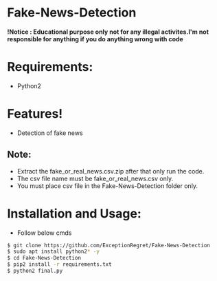 # Fake-News-Detection

**!Notice : Educational purpose only not for any illegal activites.I'm not responsible for anything if you do anything wrong with code**
  
# Requirements:

- Python2

# Features!

  - Detection of fake news
## Note:
   - Extract the fake_or_real_news.csv.zip after that only run the code.
   - The csv file name must be fake_or_real_news.csv only.
   - You must place csv file in the Fake-News-Detection folder only.
   
# Installation and Usage:

- Follow below cmds

```sh
$ git clone https://github.com/ExceptionRegret/Fake-News-Detection
$ sudo apt install python2* -y
$ cd Fake-News-Detection
$ pip2 install -r requirements.txt
$ python2 final.py
```
